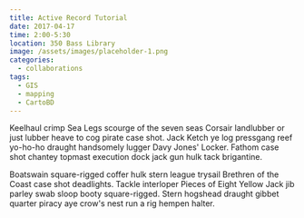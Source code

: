 ```yaml
---
title: Active Record Tutorial
date: 2017-04-17
time: 2:00-5:30
location: 350 Bass Library
image: /assets/images/placeholder-1.png
categories:
  - collaborations
tags:
  - GIS
  - mapping
  - CartoBD
---
```


Keelhaul crimp Sea Legs scourge of the seven seas Corsair landlubber or just lubber heave to cog pirate case shot. Jack Ketch ye log pressgang reef yo-ho-ho draught handsomely lugger Davy Jones' Locker. Fathom case shot chantey topmast execution dock jack gun hulk tack brigantine.

Boatswain square-rigged coffer hulk stern league trysail Brethren of the Coast case shot deadlights. Tackle interloper Pieces of Eight Yellow Jack jib parley swab sloop booty square-rigged. Stern hogshead draught gibbet quarter piracy aye crow's nest run a rig hempen halter. 